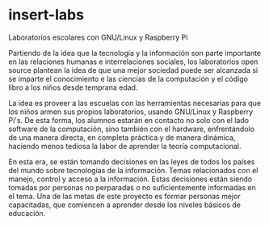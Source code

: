 # insert-labs
Laboratorios escolares con GNU/Linux y Raspberry Pi

Partiendo de la idea que la tecnología y la información son parte importante en las relaciones humanas e interrelaciones sociales, los laboratorios open source plantean la idea de que una mejor sociedad puede ser alcanzada si se imparte el conocimiento e las ciencias de la computación y el código libro a los niños desde temprana edad. 

La idea es proveer a las escuelas con las herramientas necesarias para que los niños armen sus propios laboratorios, usando GNU/Linux y Raspberry Pi's. De esta forma, los alumnos estarán en contacto no solo con el lado software de la computación, sino también con el hardware, enfrentándolo de una manera directa, en completa práctica y de manera dinámica, haciendo menos tediosa la labor de aprender la teoría computacional.

En esta era, se están tomando decisiones en las leyes de todos los países del mundo sobre tecnologías de la información. Temas relacionados con el manejo, control y acceso a la información. Estas decisiones están siendo tomadas por personas no perparadas o no suficientemente informadas en el tema. Una de las metas de este proyecto es formar personas mejor capacitadas, que comiencen a aprender desde los niveles básicos de educación.
